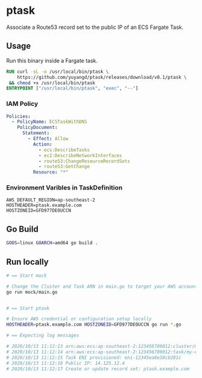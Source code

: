 # ptask

Associate a Route53 record set to the public IP of an ECS Fargate Task.

## Usage

Run this binary inside a Fargate task.

```Dockerfile
RUN curl -sL -o /usr/local/bin/ptask \
    https://github.com/yuyangd/ptask/releases/download/v0.1/ptask \
 && chmod +x /usr/local/bin/ptask
ENTRYPOINT ["/usr/local/bin/ptask", "exec", "--"]
```

### IAM Policy

```yaml
Policies:
  - PolicyName: ECSTaskWithDNS
    PolicyDocument:
      Statement:
        - Effect: Allow
          Action:
            - ecs:DescribeTasks
            - ec2:DescribeNetworkInterfaces
            - route53:ChangeResourceRecordSets
            - route53:GetChange
          Resource: "*"
```

### Environment Varibles in TaskDefinition

```
AWS_DEFAULT_REGION=ap-southeast-2
HOSTHEADER=ptask.example.com
HOSTZONEID=GFD977DEOUCCN
```

## Go Build

```bash
GOOS=linux GOARCH=amd64 go build .
```

## Run locally

```bash
# == Start mock

# Change the Cluster and Task ARN in main.go to target your AWS account
go run mock/main.go


# == Start ptask

# Ensure AWS credential or configuration setup locally
HOSTHEADER=ptask.example.com HOSTZONEID=GFD977DEOUCCN go run *.go

# == Expecting log messages

# 2020/10/13 11:12:13 arn:aws:ecs:ap-southeast-2:123456789012:cluster/my-ecs-cluster
# 2020/10/13 11:12:14 arn:aws:ecs:ap-southeast-2:123456789012:task/my-ecs-cluster/dfc8752c12344e17afee8696be98ak78
# 2020/10/13 11:12:15 Task ENI provisioned: eni-12345ea8e38cb281c
# 2020/10/13 11:12:16 Public IP: 14.125.12.4
# 2020/10/13 11:12:17 Create or update record set: ptask.example.com

```



